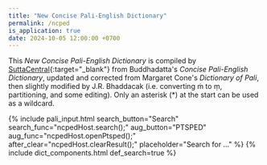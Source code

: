 ```yaml
---
title: "New Concise Pali-English Dictionary"
permalink: /ncped
is_application: true
date: 2024-10-05 12:00:00 +0700
---
```


This *New Concise Pali-English Dictionary* is compiled by [SuttaCentral](https://suttacentral.net){:target="\_blank"} from Buddhadatta's *Concise Pali-English Dictionary*, updated and corrected from Margaret Cone's *Dictionary of Pali*, then slightly modified by J.R. Bhaddacak (i.e. converting ṁ to ṃ, partitioning, and some editing). Only an asterisk (\*) at the start can be used as a wildcard.

{% include pali_input.html search_button="Search" search_func="ncpedHost.search();" aug_button="PTSPED" aug_func="ncpedHost.openPtsped();" after_clear="ncpedHost.clearResult();" placeholder="Search for ..." %}
{% include dict_components.html def_search=true %}
<script src="/assets/js/ncpedhost.js"></script>
<script src="/assets/js/ncped.js"></script>
<script>
ncped.url = "/assets/ncped";
ncped.util = bcUtil;
ncpedHost.util = bcUtil;
ncpedHost.dict = ncped;
ncpedHost.paliInput = paliInput;
const urlQuery = ncpedHost.getUrlParams();
if ("query" in urlQuery) {
	ncpedHost.paliInput.setText(urlQuery.query);
	ncpedHost.search();
}
</script>

